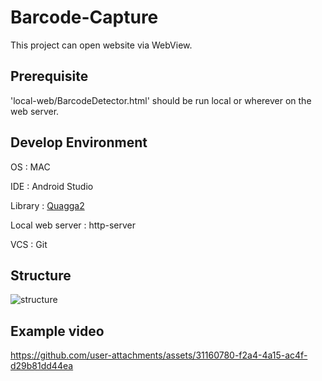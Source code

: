 # Barcode-Capture
This project can open website via WebView.

## Prerequisite
'local-web/BarcodeDetector.html' should be run local or wherever on the web server.

## Develop Environment
OS : MAC

IDE : Android Studio

Library : [Quagga2](https://github.com/ericblade/quagga2)

Local web server : http-server

VCS : Git

## Structure
![structure](https://github.com/user-attachments/assets/53cc34e5-c4ff-454d-8402-a391c892c404)

## Example video

https://github.com/user-attachments/assets/31160780-f2a4-4a15-ac4f-d29b81dd44ea

